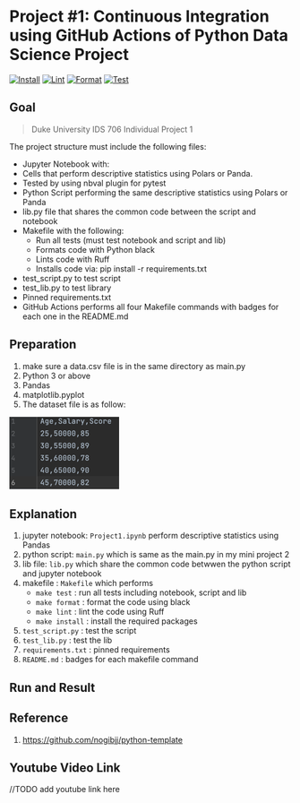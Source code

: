 # Project #1: Continuous Integration using GitHub Actions of Python Data Science Project
[![Install](https://github.com/nogibjj/IP1-sy275/actions/workflows/install.yml/badge.svg)](https://github.com/nogibjj/IP1-sy275/actions/workflows/install.yml)
[![Lint](https://github.com/nogibjj/IP1-sy275/actions/workflows/lint.yml/badge.svg)](https://github.com/nogibjj/IP1-sy275/actions/workflows/lint.yml)
[![Format](https://github.com/nogibjj/IP1-sy275/actions/workflows/format.yml/badge.svg)](https://github.com/nogibjj/IP1-sy275/actions/workflows/format.yml)
[![Test](https://github.com/nogibjj/IP1-sy275/actions/workflows/test.yml/badge.svg)](https://github.com/nogibjj/IP1-sy275/actions/workflows/test.yml)

## Goal

> Duke University IDS 706 Individual Project 1

The project structure must include the following files:
-  Jupyter Notebook with: 
  - Cells that perform descriptive statistics using Polars or Panda.
  - Tested by using nbval plugin for pytest
- Python Script performing the same descriptive statistics using Polars or Panda
- lib.py file that shares the common code between the script and notebook
- Makefile with the following: 
  - Run all tests (must test notebook and script and lib)
  - Formats code with Python black
  - Lints code with Ruff
  - Installs code via: pip install -r requirements.txt
- test_script.py to test script
- test_lib.py to test library
- Pinned requirements.txt
- GitHub Actions performs all four Makefile commands with badges for each one in
the README.md


## Preparation

1. make sure a data.csv file is in the same directory as main.py
2. Python 3 or above
3. Pandas
4. matplotlib.pyplot 
5. The dataset file is as follow:

![img.png](img.png)

## Explanation
1. jupyter notebook: `Project1.ipynb` perform descriptive statistics using Pandas
2. python script: `main.py` which is same as the main.py in my mini project 2
3. lib file: `lib.py` which share the common code betwwen the python script and jupyter notebook
4. makefile : `Makefile` which performs
   - `make test` : run all tests including notebook, script and lib
   - `make format` : format the code using black
   - `make lint` : lint the code using Ruff
   - `make install` : install the required packages
5. `test_script.py` : test the script
6. `test_lib.py` : test the lib
7. `requirements.txt` : pinned requirements
8. `README.md` : badges for each makefile command

## Run and Result




## Reference

1.  https://github.com/nogibjj/python-template


## Youtube Video Link

//TODO add youtube link here

